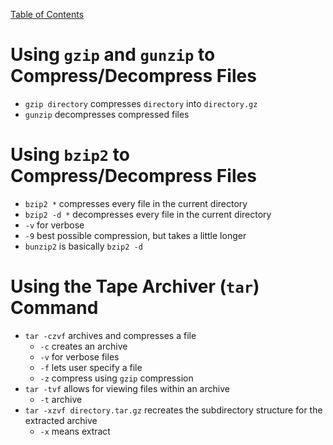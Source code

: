 [Table of Contents](RHCSA/00_RHCSA_Table_of_Contents.md)

# Using `gzip` and `gunzip` to Compress/Decompress Files
* `gzip directory` compresses `directory` into `directory.gz`
* `gunzip` decompresses compressed files

# Using `bzip2` to Compress/Decompress Files
* `bzip2 *` compresses every file in the current directory
* `bzip2 -d *` decompresses every file in the current directory
* `-v` for verbose
* `-9` best possible compression, but takes a little longer
* `bunzip2` is basically `bzip2 -d`

# Using the Tape Archiver (`tar`) Command
* `tar -czvf` archives and compresses a file
	* `-c` creates an archive
	* `-v` for verbose files
	* `-f` lets user specify a file
	* `-z` compress using `gzip` compression
* `tar -tvf` allows for viewing files within an archive
	* `-t` archive
* `tar -xzvf directory.tar.gz` recreates the subdirectory structure for the extracted archive 
	* `-x` means extract